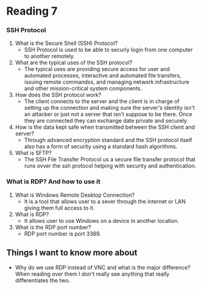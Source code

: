 # Reading 7

### SSH Protocol
1. What is the Secure Shell (SSH) Protocol?
   - SSH Protocol is used to be able to securly login from one computer to another remotely.
2. What are the typical uses of the SSH protocol?
   - The typical uses are providing secure access for user and automated processes, interactive and automated file transfers, issuing remote commandss,  and managing network infrastructure and other mission-critical system components.
3. How does the SSH protocol work?
   - The client connects to the server and the client is in charge of setting up the connection and making sure the server's identity isn't an attacker or just not a server that isn't suppose to be there. Once they are connected they can exchange date private and securely.
4. How is the data kept safe when transmitted between the SSH client and server?
   -  Through advanced encryption standard and the SSH protocol itself also has a form of security using a standard hash algorithms.
5. What is SFTP?
   - The SSH File Transfer Protocol us a secure file transfer protocol that runs ovver the ssh protocol helping with security and authentication.

### What is RDP? And how to use it 
1. What is Windows Remote Desktop Connection?
   - It is a tool that allows user to a sever through the internet or LAN giving them full access to it.
2. What is RDP?
   - It allows user to use Windows on a device in another location.
3. What is the RDP port number?
   -  RDP port number is port 3389.
  
## Things I want to know more about
  - Why do we use RDP instead of VNC and what is the major difference? When reading over them I don't really see anything that really differentiates the two.
